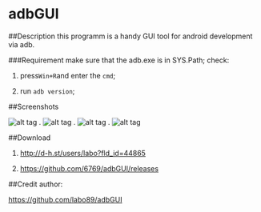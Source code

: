 # adbGUI

##Description
this programm is a handy GUI tool for android development via adb.

###Requirement
make sure that the adb.exe is in SYS.Path;
check:

1. press`Win+R`and enter the `cmd`;

2. run `adb version`;

##Screenshots

![alt tag](http://i.imgur.com/xGfUxDb.png)
.
![alt tag](http://i.imgur.com/xW8Fmzo.png)
.
![alt tag](http://i.imgur.com/RV2qJ7F.png)
.
![alt tag](http://i.imgur.com/xlVvpkH.png)


##Download

1. http://d-h.st/users/labo?fld_id=44865  

2. https://github.com/6769/adbGUI/releases

##Credit
author:

https://github.com/labo89/adbGUI